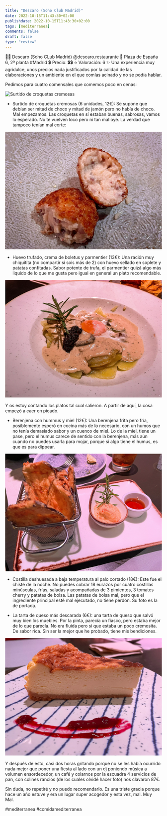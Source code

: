 ```yaml
---
title: "Descaro (Soho Club Madrid)"
date: 2022-10-15T11:43:30+02:00
publishdate: 2022-10-15T11:43:30+02:00
tags: [mediterranea]
comments: false
draft: false
type: "review"
---
```


👨‍🍳 Descaro (Soho CLub Madrid) @descaro.restaurante
📍 Plaza de España 6, 2ª planta #Madrid
💲 Precio: 💲💲
⭐️ Valoración: 6
✨ Una experiencia muy agridulce, unos precios nada justificados por la calidad de las elaboraciones y un ambiente en el que comías acinado y no se podía hablar.

Pedimos para cuatro comensales que comemos poco en cenas:

![Surtido de croquetas cremosas](images/croquetas-de-jam%C3%B3n.webp)

* Surtido de croquetas cremosas (6 unidades, 12€): Se supone que debían ser mitad de choco y mitad de jamón pero no había de choco. Mal empezamos. Las croquetas en sí estaban buenas, sabrosas, vamos lo esperado. No te vuelven loco pero ni tan mal oye. La verdad que tampoco tenían mal corte:

![Detalle de croqueta de jamon](images/detalle-croqueta.webp)

* Huevo trufado, crema de boletus y parmentier (13€): Una ración muy chiquitita (no compartir si sois más de 2) con huevo sellado en soplete y patatas confitadas. Sabor potente de trufa, el parmentier quizá algo más liquido de lo que me gusta pero igual en general un plato recomendable.

![Huevo trufado](images/huevos-trufados.webp)

Y os estoy contando los platos tal cual salieron. A partir de aquí, la cosa empezó a caer en picado.

* Berenjena con hummus y miel (12€): Una berenjena frita pero fría, posiblemente esperó en cocina más de lo necesario, con un humos que no tenía demasiado sabor y un cuenco de miel. Lo de la miel, tiene un pase, pero el humus carece de sentido con la berenjena, más aún cuando no puedes usarla para mojar, porque si algo tiene el humus, es que es para dippear.

![Berenjena con humus y miel](images/berenjena.webp)

* Costilla deshuesada a baja temperatura al palo cortado (18€): Este fue el chiste de la noche. No puedes cobrar 18 eurazos por cuatro costillas minúsculas, frías, saladas y acompañadas de 3 pimientos, 3 tomates cherry y patatas de bolsa. Las patatas de bolsa mal, pero que el ingrediente principal esté mal ejecutado, no tiene perdón. Su foto es la de portada.

* La tarta de queso más descarada (6€): una tarta de queso que salvó muy bien los muebles. Por la pinta, parecía un fiasco, pero estaba mejor de lo que parecía. No era fluida pero si que estaba un poco cremosita. De sabor rica. Sin ser la mejor que he probado, tiene mis bendiciones.

![Tarta de queso más descarada](images/tarta-de-queso.webp)

Y después de esto, casi dos horas gritando porque no se les había ocurrido nada mejor que poner una fiesta al lado con un dj poniendo música a volumen ensordecedor, un café y colarnos por la escuadra 4 servicios de pan, con colines rancios (de los cuales olvidé hacer foto) nos clavaron 87€.

Sin duda, no repetiré y no puedo recomendarlo. Es una triste gracia porque hace un año estuve y era un lugar super acogedor y esta vez, mal. Muy Mal.

#mediterranea #comidamediterranea